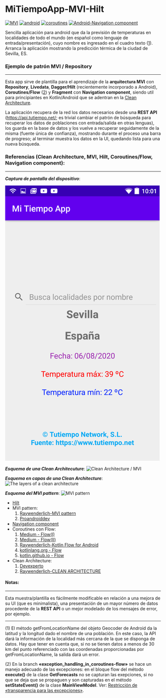 # MiTiempoApp-MVI-Hilt

[![MVI ](https://img.shields.io/badge/Architecture-MVI-brightgreen)](https://medium.com/quality-content/mvi-a-reactive-architecture-pattern-45c6f5096ab7)  [![android](https://img.shields.io/badge/Android-Hilt*Dagger-blue)](https://dagger.dev/hilt/) [![coroutines](https://img.shields.io/badge/Coroutines-Flow-red)](https://www.youtube.com/watch?v=WvGIHxUYIgA) [![Android-Navigation component ](https://img.shields.io/badge/Android-Navigation&nbsp;component-purple.svg)](https://developer.android.com/guide/navigation/navigation-getting-started)

Sencilla aplicación para android que da la previsión de temperaturas en localidades de todo el mundo (en español como lenguaje de entrada/presentación), cuyo nombre es ingresado en el cuadro texto ([1](#nota1)). Arranca la aplicación mostrando la predicción térmica de la ciudad de Sevilla, ES.


### Ejemplo de patrón MVI / Repository

------------


Esta app sirve de plantilla para el aprendizaje de la **arquitectura MVI** con **Repository**, **Livedata**, **Dagger/Hilt** (recientemente incorporado a Android), **Coroutines/Flow** ([2](#nota2)) y **Fragment** con **Navigation component**, siendo util para principiantes en Kotlin/Android que se adentran en la [Clean Architecture](https://devexperto.com/clean-architecture-android/ "Clean Architecture").

La aplicación recupera de la red los datos necesarios desde una **REST API** (https://api.tutiempo.net/; es trivial cambiar el patrón de búsqueda para recuperar los datos de poblaciones con entrada/salida en otras lenguas), los guarda en la base de datos y los vuelve a recuperar seguidamente de la misma (fuente única de confianza), mostrando durante el proceso una barra de progreso; al terminar muestra los datos en la UI, quedando lista para una nueva búsqueda.

### Referencias (Clean Architecture, MVI, Hilt, Coroutines/Flow, Navigation component):

------------
***Captura de pantalla del dispositivo***:

![screenshot](screenshot/Screenshot_2020-08-06-10-01-29.png)


***Esquema de una Clean Architecuture***:
![Clean Architecture / MVI](https://camo.githubusercontent.com/684982fb8b636b4ce55d981ba97a0309cee42eca/68747470733a2f2f636f64696e67776974686d697463682e73332e616d617a6f6e6177732e636f6d2f7374617469632f636f75727365732f32312f636c65616e5f6172636869746563747572655f6469616772616d732e706e67 "Clean Architecture / MVI")

***Esquema en capas de una Clean Architecture***:
![The layers of a clean architecture](https://koenig-media.raywenderlich.com/uploads/2019/06/Android-Clean-Architecture.png "The layers of a clean architecture")

***Esquema del MVI pattern***:
![MVI pattern](https://miro.medium.com/max/1282/1*q2oRSMrKQbHeEViPBNkavQ.png "MVI pattern")

- [Hilt](https://developer.android.com/training/dependency-injection/hilt-android "Hilt")
- MVI pattern:
	1. 	[Raywenderlich-MVI pattern](https://www.raywenderlich.com/817602-mvi-architecture-for-android-tutorial-getting-started "Raywenderlich")
	2. 	[Proandroiddev](https://proandroiddev.com/android-unidirectional-state-flow-without-rx-596f2f7637bb "Proandroiddev")
- [Navigation component](https://developer.android.com/guide/navigation/navigation-getting-started "Navigation component")
- Coroutines con Flow:
	1. [Medium - Flow(I)](https://medium.com/kotlin-en-android/coroutines-con-kotlin-flow-i-estructura-din%C3%A1mica-restricciones-y-operadores-527255579199)
	2. [Medium - Flow(II)](https://medium.com/kotlin-en-android/coroutines-con-kotlin-flow-ii-operadores-personalizados-y-manejo-de-excepciones-ba74c9f5ecbc)
	3. [Raywenderlich-Kotlin Flow for Android](https://www.raywenderlich.com/9799571-kotlin-flow-for-android-getting-started)
	4. [kotlinlang.org - Flow](https://kotlinlang.org/docs/reference/coroutines/flow.html)
	5. [kotlin.github.io - Flow](https://kotlin.github.io/kotlinx.coroutines/kotlinx-coroutines-core/kotlinx.coroutines.flow/-flow/)
- Clean Architecture:
	1. [Devexperto](https://devexperto.com/clean-architecture-android/ "Devexperto")
	2. [Raywenderlich-CLEAN ARCHITECTURE](https://www.raywenderlich.com/3595916-clean-architecture-tutorial-for-android-getting-started "Raywenderlich")

#### Notas:

------------

Esta muestra/plantilla es fácilmente modificable en relación a una mejora de su UI (que es minimalista), una presentación de un mayor número de datos procedente de la **REST API** o un mejor modelado de los mensajes de error, por ejemplo.


------------


(<a name="nota1">1</a>) El método getFromLocationName del objeto Geocoder de Android da la latitud y la longitud dado el nombre de una población. En este caso, la API dará la información de la localidad más cercana de la que se disponga de datos. Hay que tener en cuenta que, si no se tienen datos a menos de 30 km del punto referenciado con las coordenadas proporcionadas por getFromLocationName, la salida dará un error.

(<a name="nota2">2</a>) En la branch **«exception_handling_in_coroutines-flow»** se hace un manejo adecuado de las excepciones: en el bloque flow del método **execute()** de la clase **GetForecasts** no se capturan las exepciones, si no que se deja que se propaguen y son capturadas en el método **setStateEvent()** de la clase **MainViewModel**. Ver: [Restricción de «transparencia para las excepciones»](https://kotlin.github.io/kotlinx.coroutines/kotlinx-coroutines-core/kotlinx.coroutines.flow/-flow/#exception-transparency "Restricción de «transparencia para las excepciones»").
